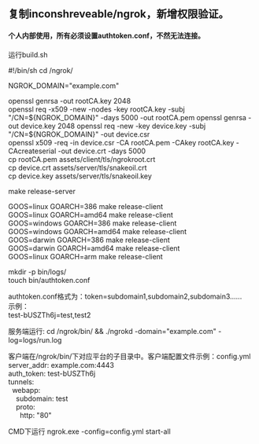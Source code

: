 ## 复制inconshreveable/ngrok，新增权限验证。
#### 个人内部使用，所有必须设置authtoken.conf，不然无法连接。


运行build.sh  

#!/bin/sh
cd /ngrok/  

NGROK_DOMAIN="example.com"  

openssl genrsa -out rootCA.key 2048  
openssl req -x509 -new -nodes -key rootCA.key -subj "/CN=${NGROK_DOMAIN}" -days 5000 -out rootCA.pem  
openssl genrsa -out device.key 2048  
openssl req -new -key device.key -subj "/CN=${NGROK_DOMAIN}" -out device.csr  
openssl x509 -req -in device.csr -CA rootCA.pem -CAkey rootCA.key -CAcreateserial -out device.crt -days 5000  
cp rootCA.pem assets/client/tls/ngrokroot.crt  
cp device.crt assets/server/tls/snakeoil.crt  
cp device.key assets/server/tls/snakeoil.key  

make release-server  

GOOS=linux GOARCH=386 make release-client  
GOOS=linux GOARCH=amd64 make release-client  
GOOS=windows GOARCH=386 make release-client  
GOOS=windows GOARCH=amd64 make release-client  
GOOS=darwin GOARCH=386 make release-client  
GOOS=darwin GOARCH=amd64 make release-client  
GOOS=linux GOARCH=arm make release-client  

mkdir -p bin/logs/  
touch bin/authtoken.conf  


authtoken.conf格式为：token=subdomain1,subdomain2,subdomain3......  
示例：  
  test-bUSZTh6j=test,test2  

服务端运行: cd /ngrok/bin/ && ./ngrokd -domain="example.com"  -log=logs/run.log  


客户端在/ngrok/bin/下对应平台的子目录中。客户端配置文件示例：config.yml  
server_addr: example.com:4443  
auth_token: test-bUSZTh6j  
tunnels:  
  &nbsp;&nbsp;webapp:  
    &nbsp;&nbsp;&nbsp;&nbsp;subdomain: test  
    &nbsp;&nbsp;&nbsp;&nbsp;proto:  
      &nbsp;&nbsp;&nbsp;&nbsp;&nbsp;&nbsp;http: "80"  

  CMD下运行 ngrok.exe -config=config.yml start-all
  
